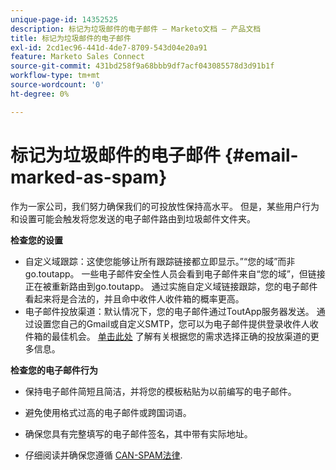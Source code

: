 ```yaml
---
unique-page-id: 14352525
description: 标记为垃圾邮件的电子邮件 — Marketo文档 — 产品文档
title: 标记为垃圾邮件的电子邮件
exl-id: 2cd1ec96-441d-4de7-8709-543d04e20a91
feature: Marketo Sales Connect
source-git-commit: 431bd258f9a68bbb9df7acf043085578d3d91b1f
workflow-type: tm+mt
source-wordcount: '0'
ht-degree: 0%

---
```


# 标记为垃圾邮件的电子邮件 {#email-marked-as-spam}

作为一家公司，我们努力确保我们的可投放性保持高水平。 但是，某些用户行为和设置可能会触发将您发送的电子邮件路由到垃圾邮件文件夹。

**检查您的设置**

* 自定义域跟踪：这使您能够让所有跟踪链接都立即显示。”“您的域”而非go.toutapp。 一些电子邮件安全性人员会看到电子邮件来自“您的域”，但链接正在被重新路由到go.toutapp。 通过实施自定义域链接跟踪，您的电子邮件看起来将是合法的，并且命中收件人收件箱的概率更高。
* 电子邮件投放渠道：默认情况下，您的电子邮件通过ToutApp服务器发送。 通过设置您自己的Gmail或自定义SMTP，您可以为电子邮件提供登录收件人收件箱的最佳机会。 [单击此处](https://nation.marketo.com/docs/DOC-5080) 了解有关根据您的需求选择正确的投放渠道的更多信息。

**检查您的电子邮件行为**

* 保持电子邮件简短且简洁，并将您的模板粘贴为以前编写的电子邮件。

* 避免使用格式过高的电子邮件或跨国词语。

* 确保您具有完整填写的电子邮件签名，其中带有实际地址。

* 仔细阅读并确保您遵循 [CAN-SPAM法律](https://www.ftc.gov/tips-advice/business-center/guidance/can-spam-act-compliance-guide-business).
